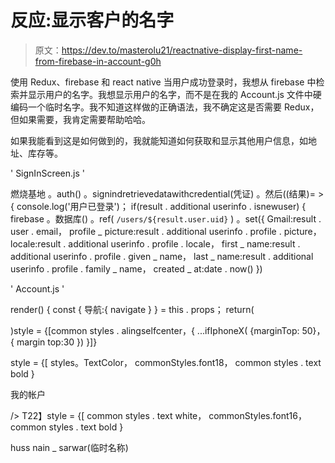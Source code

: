 # 反应:显示客户的名字

> 原文：<https://dev.to/masterolu21/reactnative-display-first-name-from-firebase-in-account-g0h>

使用 Redux、firebase 和 react native 当用户成功登录时，我想从 firebase 中检索并显示用户的名字。我想显示用户的名字，而不是在我的 Account.js 文件中硬编码一个临时名字。我不知道这样做的正确语法，我不确定这是否需要 Redux，但如果需要，我肯定需要帮助哈哈。

如果我能看到这是如何做到的，我就能知道如何获取和显示其他用户信息，如地址、库存等。

' SignInScreen.js '

燃烧基地
。auth()
。signindretrievedatawithcredential(凭证)
。然后((结果)= > {
console.log('用户已登录')；
if(result . additional userinfo . isnewuser)
{
firebase
。数据库()
。ref( `/users/${result.user.uid}` )
。set({
Gmail:result . user . email，
profile _ picture:result . additional userinfo . profile . picture，
locale:result . additional userinfo . profile . locale，
first _ name:result . additional userinfo . profile . given _ name，
last _ name:result . additional userinfo . profile . family _ name，
created _ at:date . now()
})

' Account.js '

render() {
const {
导航:{ navigate }
} = this . props；
return(

)style = {[common styles . alingselfcenter，{
...ifIphoneX(
{marginTop: 50}，
{ margin top:30 })
}]}
>
style = {[
styles。TextColor，
commonStyles.font18，
common styles . text bold
}
>
我的帐户

/>
T22】style = {[
common styles . text white，
commonStyles.font16，
common styles . text bold
}
>
huss nain _ sarwar(临时名称)